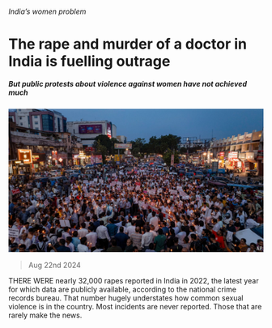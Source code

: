 ###### India’s women problem

# The rape and murder of a doctor in India is fuelling outrage 

##### But public protests about violence against women have not achieved much 

![image](images/20240824_ASP504.jpg) 

> Aug 22nd 2024 

THERE WERE nearly 32,000 rapes reported in India in 2022, the latest year for which data are publicly available, according to the national crime records bureau. That number hugely understates how common sexual violence is in the country. Most incidents are never reported. Those that are rarely make the news. 

